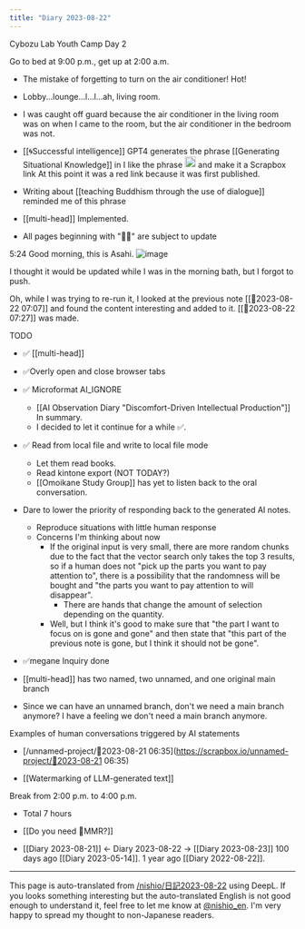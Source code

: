 ```yaml
---
title: "Diary 2023-08-22"
---
```



Cybozu Lab Youth Camp Day 2

Go to bed at 9:00 p.m., get up at 2:00 a.m.
- The mistake of forgetting to turn on the air conditioner! Hot!
- Lobby...lounge...l...l...ah, living room.
- I was caught off guard because the air conditioner in the living room was on when I came to the room, but the air conditioner in the bedroom was not.

- [[🌀Successful intelligence]]
GPT4 generates the phrase [[Generating Situational Knowledge]] in
I like the phrase <img src='https://scrapbox.io/api/pages/nishio-en/nishio/icon' alt='nishio.icon' height="19.5"/> and make it a Scrapbox link
At this point it was a red link because it was first published.
- Writing about [[teaching Buddhism through the use of dialogue]] reminded me of this phrase

- [[multi-head]] Implemented.
- All pages beginning with "🤖🔁" are subject to update

5:24
Good morning, this is Asahi.
![image](https://gyazo.com/b2afad46f473c671958a5d5fe40418e3/thumb/1000)

I thought it would be updated while I was in the morning bath, but I forgot to push.

Oh, while I was trying to re-run it, I looked at the previous note [[🤖2023-08-22 07:07]] and found the content interesting and added to it.
[[🤖2023-08-22 07:27]] was made.

TODO
- ✅ [[multi-head]]
- ✅Overly open and close browser tabs
- ✅ Microformat AI_IGNORE
    - [[AI Observation Diary "Discomfort-Driven Intellectual Production"]] In summary.
    - I decided to let it continue for a while ✅.
- ✅ Read from local file and write to local file mode
    - Let them read books.
    - Read kintone export (NOT TODAY?)
    - [[Omoikane Study Group]] has yet to listen back to the oral conversation.
- Dare to lower the priority of responding back to the generated AI notes.
    - Reproduce situations with little human response
    - Concerns I'm thinking about now
        - If the original input is very small, there are more random chunks due to the fact that the vector search only takes the top 3 results, so if a human does not "pick up the parts you want to pay attention to", there is a possibility that the randomness will be bought and "the parts you want to pay attention to will disappear".
            - There are hands that change the amount of selection depending on the quantity.
        - Well, but I think it's good to make sure that "the part I want to focus on is gone and gone" and then state that "this part of the previous note is gone, but I think it should not be gone".
- ✅megane Inquiry done

- [[multi-head]] has two named, two unnamed, and one original main branch
- Since we can have an unnamed branch, don't we need a main branch anymore? I have a feeling we don't need a main branch anymore.

Examples of human conversations triggered by AI statements
- [/unnamed-project/🤖2023-08-21 06:35](https://scrapbox.io/unnamed-project/🤖2023-08-21 06:35)


- [[Watermarking of LLM-generated text]]

Break from 2:00 p.m. to 4:00 p.m.
- Total 7 hours

- [[Do you need 🤖MMR?]]

- [[Diary 2023-08-21]] ← Diary 2023-08-22 → [[Diary 2023-08-23]]
100 days ago [[Diary 2023-05-14]].
1 year ago [[Diary 2022-08-22]].
---
This page is auto-translated from [/nishio/日記2023-08-22](https://scrapbox.io/nishio/日記2023-08-22) using DeepL. If you looks something interesting but the auto-translated English is not good enough to understand it, feel free to let me know at [@nishio_en](https://twitter.com/nishio_en). I'm very happy to spread my thought to non-Japanese readers.